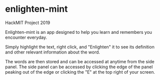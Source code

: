 # enlighten-mint
HackMIT Project 2019

Enlighten-mint is an app designed to help you learn and remembers you encounter everyday.

Simply highlight the text, right click, and "Enlighten" it to see its definition and other relevant information about the word.

The words are then stored and can be accessed at anytime from the side panel. The side panel can be accessed by clicking the edge of the panel peaking out of the edge or clicking the "E" at the top right of your screen.
